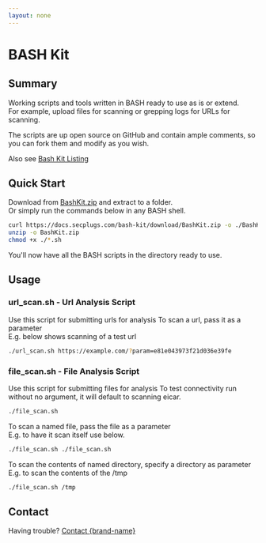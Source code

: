 ```yaml
---
layout: none
---
```

# BASH Kit
## Summary
Working scripts and tools written in BASH ready to use as is or extend.  
For example, upload files for scanning or grepping logs for URLs for scanning. 
  
The scripts are up open source on GitHub and contain ample comments, so you can fork them and modify as you wish.

Also see [Bash Kit Listing](/plugin-list/plugin-secplugs-bash-kit)

## Quick Start
Download from [BashKit.zip](https://docs.secplugs.com/bash-kit/download/BashKit.zip) and extract to a folder.  
Or simply run the commands below in any BASH shell.
```bash
curl https://docs.secplugs.com/bash-kit/download/BashKit.zip -o ./BashKit.zip
unzip -o BashKit.zip
chmod +x ./*.sh
```
You'll now have all the BASH scripts in the directory ready to use.

## Usage

### url_scan.sh - Url Analysis Script
Use this script for submitting urls for analysis
To scan a url, pass it as a parameter  
E.g. below shows scanning of a test url
```sh
./url_scan.sh https://example.com/?param=e81e043973f21d036e39fe
```
### file_scan.sh - File Analysis Script
Use this script for submitting files for analysis
To test connectivity run without no argument, it will default to scanning eicar.  
```sh
./file_scan.sh
```
To scan a named file, pass the file as a parameter  
E.g. to have it scan itself use below.
```sh
./file_scan.sh ./file_scan.sh
```
To scan the contents of named directory, specify a directory as parameter
E.g. to scan the contents of the /tmp
```sh
./file_scan.sh /tmp
```


## Contact
Having trouble? [Contact {brand-name} ](https://{brand-root-domain}/contacts)
